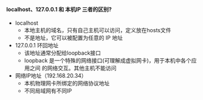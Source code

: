 #### localhost、127.0.0.1 和 本机IP 三者的区别?
* localhost 
  * 本地主机的域名，只有自己主机可以访问，定义放在hosts文件
  * 不是地址，它可以被配置为任意的 IP 地址
* 127.0.0.1 环回地址
  * 该地址通常分配给loopback接口
  * loopback 是一个特殊的网络接口(可理解成虚拟网卡)，用于本机中各个应用之间  的网络交互。其他主机不能访问
* 网络IP地址（192.168.20.34）
  * 本机物理网卡所绑定的网络协议地址
  * 不同局域网有不同IP
 
